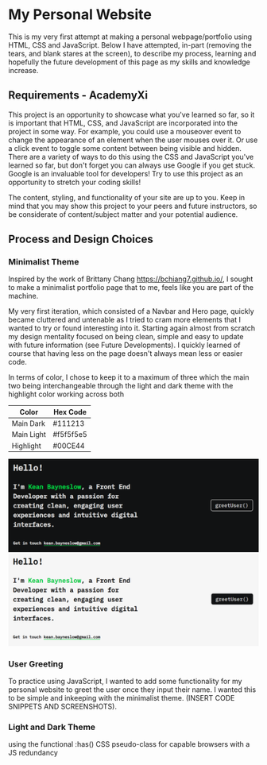 # My Personal Website

This is my very first attempt at making a personal webpage/portfolio using HTML, CSS and JavaScript. Below I have attempted, in-part (removing the tears, and blank stares at the screen), to describe my process, learning and hopefully the future development of this page as my skills and knowledge increase. 

## Requirements - AcademyXi

This project is an opportunity to showcase what you've learned so far, so it is important that HTML, CSS, and JavaScript are incorporated into the project in some way. For example, you could use a mouseover event to change the appearance of an element when the user mouses over it. Or use a click event to toggle some content between being visible and hidden. There are a variety of ways to do this using the CSS and JavaScript you've learned so far, but don't forget you can always use Google if you get stuck. Google is an invaluable tool for developers! Try to use this project as an opportunity to stretch your coding skills!

The content, styling, and functionality of your site are up to you. Keep in mind that you may show this project to your peers and future instructors, so be considerate of content/subject matter and your potential audience.

## Process and Design Choices

### Minimalist Theme

Inspired by the work of Brittany Chang https://bchiang7.github.io/, I sought to make a minimalist portfolio page that to me, feels like you are part of the machine. 

My very first iteration, which consisted of a Navbar and Hero page, quickly became cluttered and untenable as I tried to cram more elements that I  wanted to try or found interesting into it. Starting again almost from scratch my design mentality focused on being clean, simple and easy to update with future information (see Future Developments). I quickly learned of course that having less on the page doesn't always mean less or easier code. 

In terms of color, I chose to keep it to a maximum of three which the main two being interchangeable through the light and dark theme with the  highlight color working across both

| Color       | Hex Code    |
| ----------- | ----------- |
| Main Dark   | #111213     |
| Main Light  | #f5f5f5e5   |
| Highlight   | #00CE44     |

![Dark Theme Home Page](./src/Dark%20Theme%20Home%20Page.png)
![Dark Theme Home Page](./src/Light%20Theme%20Home%20Page.png)

### User Greeting

To practice using JavaScript, I wanted to add some functionality for my personal website to greet the user once they input their name. I wanted this to be simple and inkeeping with the minimalist theme. (INSERT CODE SNIPPETS AND SCREENSHOTS).

### Light and Dark Theme
using the functional :has() CSS pseudo-class for capable browsers with a JS redundancy  